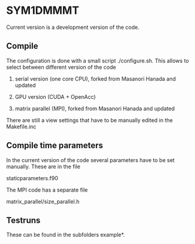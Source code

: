 # SYM1DMMMT

Current version is a development version of the code.

## Compile

The configuration is done with a small script ./configure.sh. This allows to select between different version of the code

1) serial version (one core CPU), forked from Masanori Hanada and updated 

2) GPU version (CUDA + OpenAcc)

3) matrix parallel (MPI), forked from Masanori Hanada and updated

There are still a view settings that have to be manually edited in the Makefile.inc

## Compile time parameters

In the current version of the code several parameters have to be set manually. These are in the file

staticparameters.f90 

The MPI code has a separate file

matrix_parallel/size_parallel.h

## Testruns

These can be found in the subfolders example*.
